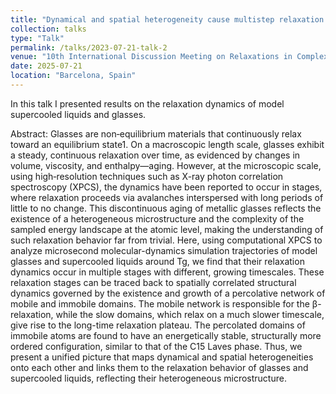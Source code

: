 ```yaml
---
title: "Dynamical and spatial heterogeneity cause multistep relaxation behavior of a model supercooled liquid and glass"
collection: talks
type: "Talk"
permalink: /talks/2023-07-21-talk-2
venue: "10th International Discussion Meeting on Relaxations in Complex Systems - 20- 25 July 2025 in Barcelona, Spain"
date: 2025-07-21
location: "Barcelona, Spain"
---
```


In this talk I presented results on the relaxation dynamics of model supercooled liquids and glasses.

Abstract: Glasses are non‐equilibrium materials that continuously relax toward an equilibrium state1. On a macroscopic length scale, glasses exhibit a steady, continuous relaxation over time, as evidenced by changes in volume, viscosity, and enthalpy—aging. However, at the microscopic scale, using high‐resolution techniques such as X-ray photon correlation spectroscopy (XPCS), the dynamics have been reported to occur in stages, where relaxation proceeds via avalanches interspersed with long periods of little to no change. This discontinuous aging of metallic glasses reflects the existence of a heterogeneous microstructure and the complexity of the sampled energy landscape at the atomic level, making the understanding of such relaxation behavior far from trivial. Here, using computational XPCS to analyze microsecond molecular-dynamics simulation trajectories of model glasses and supercooled liquids around Tg, we find that their relaxation dynamics occur in multiple stages with different, growing timescales. These relaxation stages can be traced back to spatially correlated structural dynamics governed by the existence and growth of a percolative network of mobile and immobile domains. The mobile network is responsible for the β-relaxation, while the slow domains, which relax on a much slower timescale, give rise to the long-time relaxation plateau. The percolated domains of immobile atoms are found to have an energetically stable, structurally more ordered configuration, similar to that of the C15 Laves phase. Thus, we present a unified picture that maps dynamical and spatial heterogeneities onto each other and links them to the relaxation behavior of glasses and supercooled liquids, reflecting their heterogeneous microstructure.